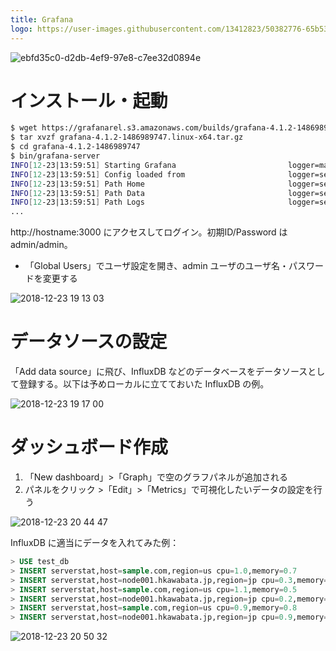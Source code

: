 ```yaml
---
title: Grafana
logo: https://user-images.githubusercontent.com/13412823/50382776-65b53880-06ea-11e9-97ab-07d993619f0c.jpg
---
```


![ebfd35c0-d2db-4ef9-97e8-c7ee32d0894e](https://user-images.githubusercontent.com/13412823/50382776-65b53880-06ea-11e9-97ab-07d993619f0c.jpg)

# インストール・起動

```bash
$ wget https://grafanarel.s3.amazonaws.com/builds/grafana-4.1.2-1486989747.linux-x64.tar.gz
$ tar xvzf grafana-4.1.2-1486989747.linux-x64.tar.gz
$ cd grafana-4.1.2-1486989747
$ bin/grafana-server
INFO[12-23|13:59:51] Starting Grafana                         logger=main version=4.1.2 commit=v4.1.2 compiled=2017-02-13T21:13:31+0900
INFO[12-23|13:59:51] Config loaded from                       logger=settings file=/home/hkawabata/workspace/grafana/grafana-4.1.2-1486989747/conf/defaults.ini
INFO[12-23|13:59:51] Path Home                                logger=settings path=/home/hkawabata/workspace/grafana/grafana-4.1.2-1486989747
INFO[12-23|13:59:51] Path Data                                logger=settings path=/home/hkawabata/workspace/grafana/grafana-4.1.2-1486989747/data
INFO[12-23|13:59:51] Path Logs                                logger=settings path=/home/hkawabata/workspace/grafana/grafana-4.1.2-1486989747/data/log
...
```

http://hostname:3000 にアクセスしてログイン。初期ID/Password は admin/admin。

- 「Global Users」でユーザ設定を開き、admin ユーザのユーザ名・パスワードを変更する

![2018-12-23 19 13 03](https://user-images.githubusercontent.com/13412823/50382603-d9554680-06e6-11e9-9790-5d640879d1d9.png)

# データソースの設定

「Add data source」に飛び、InfluxDB などのデータベースをデータソースとして登録する。以下は予めローカルに立てておいた InfluxDB の例。

![2018-12-23 19 17 00](https://user-images.githubusercontent.com/13412823/50382625-5f718d00-06e7-11e9-9f96-fdb94e6778ed.png)

# ダッシュボード作成

1. 「New dashboard」>「Graph」で空のグラフパネルが追加される
2. パネルをクリック >「Edit」>「Metrics」で可視化したいデータの設定を行う

![2018-12-23 20 44 47](https://user-images.githubusercontent.com/13412823/50383279-a5cce900-06f3-11e9-8bd2-e9919d7d3e0e.png)

InfluxDB に適当にデータを入れてみた例：

```sql
> USE test_db
> INSERT serverstat,host=sample.com,region=us cpu=1.0,memory=0.7
> INSERT serverstat,host=node001.hkawabata.jp,region=jp cpu=0.3,memory=0.4
> INSERT serverstat,host=sample.com,region=us cpu=1.1,memory=0.5
> INSERT serverstat,host=node001.hkawabata.jp,region=jp cpu=0.2,memory=0.2
> INSERT serverstat,host=sample.com,region=us cpu=0.9,memory=0.8
> INSERT serverstat,host=node001.hkawabata.jp,region=jp cpu=0.9,memory=1.3
```

![2018-12-23 20 50 32](https://user-images.githubusercontent.com/13412823/50383315-6c48ad80-06f4-11e9-8645-c8aa6c6ce132.png)
